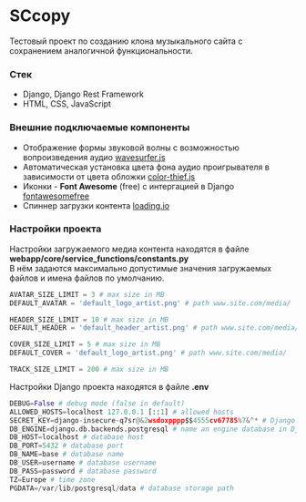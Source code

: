 # SCcopy

Тестовый проект по созданию клона музыкального сайта с сохранением аналогичной функциональности.

### Стек 

* Django, Django Rest Framework
* HTML, CSS, JavaScript

### Внешние подключаемые компоненты

* Отображение формы звуковой волны с возможностью вопроизведения аудио [wavesurfer.js](https://wavesurfer-js.org/)  
* Автоматическая установка цвета фона аудио проигрывателя в зависимости от цвета обложки [color-thief.js](https://lokeshdhakar.com/projects/color-thief/) 
* Иконки - **Font Awesome** (free) с интергацией в Django [fontawesomefree](https://fontawesome.com/docs/web/use-with/python-django) 
* Спиннер загрузки контента [loading.io](https://loading.io/css/)  

### Настройки проекта

Настройки загружаемого медиа контента находятся в файле **webapp/core/service_functions/constants.py**  
В нём задаются максимально допустимые значения загружаемых файлов и имена файлов по умолчанию.

``` python
AVATAR_SIZE_LIMIT = 3 # max size in MB
DEFAULT_AVATAR = 'default_logo_artist.png' # path www.site.com/media/

HEADER_SIZE_LIMIT = 10 # max size in MB
DEFAULT_HEADER = 'default_header_artist.png' # path www.site.com/media/

COVER_SIZE_LIMIT = 5 # max size in MB
DEFAULT_COVER = 'default_logo_artist.png' # path www.site.com/media/

TRACK_SIZE_LIMIT = 200 # max size in MB
```

Настройки Django проекта находятся в файле **.env**

``` python
DEBUG=False # debug mode (false in default) 
ALLOWED_HOSTS=localhost 127.0.0.1 [::1] # allowed hosts
SECRET_KEY=django-insecure-q7sr@&2wsdoxpppp$$4555cv67785%7&^* # Django secret key
DB_ENGINE=django.db.backends.postgresql # name an engine database in Django format
DB_HOST=localhost # database host
DB_PORT=5432 # database port
DB_NAME=base # database name
DB_USER=username # database username
DB_PASS=password # database password
TZ=Europe # time zone
PGDATA=/var/lib/postgresql/data # database storage path
```